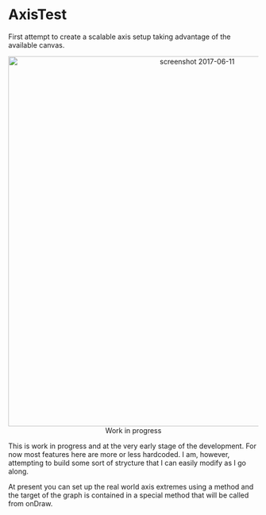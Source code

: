 # AxisTest
First attempt to create a scalable axis setup taking advantage of the available canvas.

<p align="center">
<img width="745" alt="screenshot 2017-06-11" src="https://user-images.githubusercontent.com/3058746/27064929-19beda22-5024-11e7-9169-85bdca6e37a0.png>
</p>

## Work in progress

This is work in progress and at the very early stage of the development. For now most features here are more or less hardcoded. I am, however,
attempting to build some sort of strycture that I can easily modify as I go along.<p/>
At present you can set up the real world axis extremes using a method and the target of the graph is contained in a special method 
that will be called from onDraw.</p>
